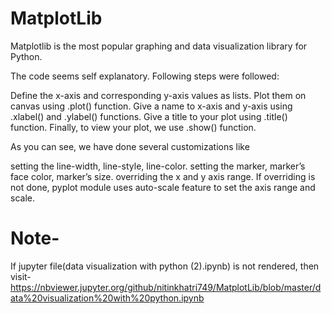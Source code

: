 # MatplotLib
Matplotlib is the most popular graphing and data visualization library for Python.

The code seems self explanatory. Following steps were followed:

Define the x-axis and corresponding y-axis values as lists.
Plot them on canvas using .plot() function.
Give a name to x-axis and y-axis using .xlabel() and .ylabel() functions.
Give a title to your plot using .title() function.
Finally, to view your plot, we use .show() function.

As you can see, we have done several customizations like

setting the line-width, line-style, line-color.
setting the marker, marker’s face color, marker’s size.
overriding the x and y axis range. If overriding is not done, pyplot module uses auto-scale feature to set the axis range and scale.


# Note-
If jupyter file(data visualization with python (2).ipynb) is not rendered, then visit-
https://nbviewer.jupyter.org/github/nitinkhatri749/MatplotLib/blob/master/data%20visualization%20with%20python.ipynb
